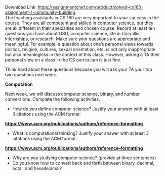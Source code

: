 Download Link: https://assignmentchef.com/product/solved-cs160-assignment-1-community-building
<br>
<strong>  </strong>The teaching assistants in CS 160 are very important to your success in the course. They are all competent and skilled in computer science, but they are all different in their specialties and chosen course. Record at least ten questions you have about OSU, computer science, life in Corvallis, internships, or research. Make sure your questions are appropriate and meaningful.  For example, a question about one’s personal views towards politics, religion, cultures, sexual orientation, etc. is not only inappropriate but also meaningless in the context of this class.  However, asking a TA their personal view on a class in the CS curriculum is just fine.

Think hard about these questions because you will ask your TA your top two questions next week.

<strong>Computation</strong>

Next week, we will discuss computer science, binary, and number conversions. Complete the following activities.

<ul>

 <li>How do you define computer science? Justify your answer with at least 3 citations using the ACM format:</li>

</ul>

<strong><u><a href="https://www.acm.org/publications/authors/reference-formatting">https://www.acm.org/publications/authors/reference</a><a href="https://www.acm.org/publications/authors/reference-formatting">–</a><a href="https://www.acm.org/publications/authors/reference-formatting">formatting</a></u> </strong>

<ul>

 <li>What is computational thinking? Justify your answer with at least 3 citations using the ACM format:</li>

</ul>

<strong><u><a href="https://www.acm.org/publications/authors/reference-formatting">https://www.acm.org/publications/authors/reference</a><a href="https://www.acm.org/publications/authors/reference-formatting">–</a><a href="https://www.acm.org/publications/authors/reference-formatting">formatting</a></u> </strong>

<ul>

 <li>Why are you studying computer science? (provide at three sentences)</li>

 <li>Do you know how to convert back and forth between binary, decimal, octal, and hexadecimal?</li>

</ul>